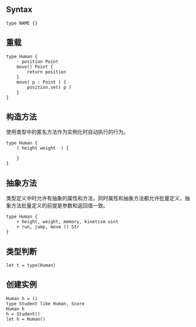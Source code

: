 ## Syntax

```
type NAME {}
```

## 重载

```
type Human {
	- position Point
    move() Point {
    	return position
    }
    move( p : Point ) {
        position.set( p )
    }
}
```



## 构造方法

使用类型中的匿名方法作为实例化时自动执行的行为。

```
type Human {
    ( height weight  ) {
        
    }
}
```

## 抽象方法

类型定义中时允许有抽象的属性和方法，同时属性和抽象方法都允许批量定义，抽象方法批量定义的前提是参数和返回值一致。

```
type Human {
	+ height, weight, memory, kinetism uint 
    + run, jump, move () Str
}
```

## 类型判断

```
let t = type(Human)
```

## 创建实例

```
Human h = ()
type Student like Human, Score
Human h
h = Student()
let h = Human()
```



